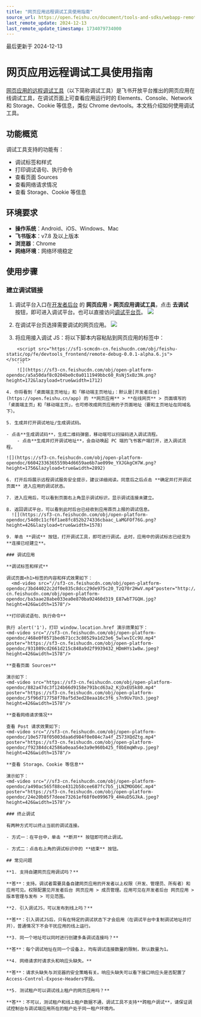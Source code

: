 ```yaml
---
title: "网页应用远程调试工具使用指南"
source_url: https://open.feishu.cn/document/tools-and-sdks/webapp-remote-debugging-tool-user-guide
last_remote_update: 2024-12-13
last_remote_update_timestamp: 1734079734000
---
```

最后更新于 2024-12-13

# 网页应用远程调试工具使用指南

[网页应用的远程调试工具](https://open.feishu.cn/app/web-inspect)（以下简称调试工具）是飞书开放平台推出的网页应用在线调试工具，在调试页面上可查看应用运行时的 Elements、Console、Network 和 Storage、Cookie 等信息，类似 Chrome devtools。本文档介绍如何使用调试工具。

## 功能概览

调试工具支持的功能有：

- 调试标签和样式
- 打印调试语句、执行命令
- 查看页面 Sources
- 查看网络请求情况
- 查看 Storage、Cookie 等信息

## 环境要求

- **操作系统**：Android、iOS、Windows、Mac
- **飞书版本**：v7.8 及以上版本
- **浏览器**：Chrome
- **网络环境**：网络环境稳定

## 使用步骤

### 建立调试链接

1. 调试平台入口在[开发者后台](https://open.feishu.cn/app) 的 **网页应用** > **网页应用调试工具**，点击 **去调试** 按钮，即可进入调试平台。也可以直接访问[调试平台页](https://open.feishu.cn/app/web-inspect)。
  ![](https://sf3-cn.feishucdn.com/obj/open-platform-opendoc/0f2b76cce81c42ed1e3ae17020e268bf_70syfhzQpL.png?height=1756&lazyload=true&width=2826)

2. 在调试平台页选择需要调试的网页应用。
	![](https://sf3-cn.feishucdn.com/obj/open-platform-opendoc/373cf1f975f44a6d3ac0cc46570aa111_fjtD432ysi.png?height=270&lazyload=true&width=1714)

3. 将应用接入调试 JS：将以下脚本内容粘贴到网页应用的<head></head>标签中：

```
    <script src="https://sf1-scmcdn-cn.feishucdn.com/obj/feishu-static/op/fe/devtools_frontend/remote-debug-0.0.1-alpha.6.js"></script>
    ```
    ![](https://sf3-cn.feishucdn.com/obj/open-platform-opendoc/a5a50daf8c0204be0c0a0111949bbc60_RsNj5xBz3N.png?height=172&lazyload=true&width=1712)

4. 你将看到「桌面端主页地址」和「移动端主页地址」：默认是[开发者后台](https://open.feishu.cn/app) 的 **网页应用** > **在线网页** > 页面填写的「桌面端主页」和「移动端主页」，也可修改成网页应用的子页面地址（要和主页地址在同域名下）。

5. 生成并打开调试地址/生成调试码。

- 点击**生成调试码**，生成二维码弹窗，移动端可以扫描码进入调试流程。
    - 点击**生成并打开调试地址**，会自动唤起 PC 端的飞书客户端打开，进入调试流程。

![](https://sf3-cn.feishucdn.com/obj/open-platform-opendoc/66042336365559b4d6659ae6b7ae099e_YXJGkgCH7W.png?height=1756&lazyload=true&width=2892)

6. 打开后将展示远程调试服务安全提示，建议详细阅读。同意后之后点击 **确定并打开调试页面** 进入应用的调试状态。

7. 进入应用后，可以看到页面右上角显示调试标识，显示调试连接未建立。

8. 返回调试平台，可以看到此时后台已经收到应用首页上报的调试信息。
  ![](https://sf3-cn.feishucdn.com/obj/open-platform-opendoc/54d0c11cf6f1ae8fc852b274336cbaac_LaMGFOf76G.png?height=426&lazyload=true&width=1578)

9. 单击 **调试** 按钮，打开调试工具，即可进行调试。此时，应用中的调试标志已经变为 **连接已经建立**。

### 调试应用

**调试标签和样式**

调试页面<h1>标签的内容和样式效果如下：
  <md-video src="//sf3-cn.feishucdn.com/obj/open-platform-opendoc/3bd44022c2df0e835c8dcc29de975c20_TzQ70r2HwV.mp4"poster="http://sf3-cn.feishucdn.com/obj/open-platform-opendoc/ba3aae28abe033ea0e870ba92460d319_E87wbT7GQH.jpg?height=426&width=1578"/>

**打印调试语句、执行命令**

执行 alert('1')，打印 window.location.href 演示效果如下：
<md-video src="//sf3-cn.feishucdn.com/obj/open-platform-opendoc/468e0f0571bed671cc3c80529a1d23e6_5wlwvICc9U.mp4" poster="https://sf3-cn.feishucdn.com/obj/open-platform-opendoc/931089cd2661d215c848a9d2f9939432_HDmHYs1w8w.jpeg?height=426&width=1578"/>

**查看页面 Sources**

演示如下：
<md-video src="https://sf3-cn.feishucdn.com/obj/open-platform-opendoc/882a47dc3f124b66d9158e791bcd63a2_KjDxEU5k80.mp4" poster="https://sf3-cn.feishucdn.com/obj/open-platform-opendoc/5f96d717758f70af5d3ed28eaa16c3f6_s7n9Uv7Un3.jpeg?height=426&width=1578"/>

**查看网络请求情况**

查看 Post 请求效果如下:
<md-video src="//sf3-cn.feishucdn.com/obj/open-platform-opendoc/10e5778f05003daa6d984f0e084c7a4f_Z573XQdZtg.mp4" poster="https://sf3-cn.feishucdn.com/obj/open-platform-opendoc/f92384dc42586a0eaa54e3a9e960b425_f0bEmqWhvp.jpeg?height=426&width=1578"/>

**查看 Storage、Cookie 等信息**

演示如下：
<md-video src="//sf3-cn.feishucdn.com/obj/open-platform-opendoc/a490ac565f88ce4312b58cee687fc7b5_jLNZMOGO6C.mp4" poster="https://sf3-cn.feishucdn.com/obj/open-platform-opendoc/24e20b05f7deee73261ef68f0e099679_4H4uD5GJkA.jpeg?height=426&width=1578"/>

### 终止调试

有两种方式可以终止当前的调试连接。

- 方式一：在平台中，单击 **断开** 按钮即可终止调试。

- 方式二：点击右上角的调试标识中的 **结束** 按钮。

## 常见问题

**1. 支持自建网页应用调试吗？**

**答**：支持。调试者需要具备自建网页应用的开发者以上权限（开发、管理员、所有者）和应用可见。权限配置见开发者后台 网页应用 > 成员管理。应用可见在开发者后台 网页应用 > 版本管理与发布 > 可见范围。

**2. 引入调试JS，可以发布到线上吗？**

**答**：引入调试JS后，只有在特定的调试状态下才会启用（在调试平台中复制调试地址并打开），普通情况下不会干扰应用的线上运行。

**3. 同一个地址可以同时进行创建多条调试连接吗？**

**答**：每个调试地址在同一个设备上，均有调试连接数量的限制，默认数量为1。

**4. 网络请求时请求头和响应头缺失。**

**答**：请求头缺失与浏览器的安全策略有关。响应头缺失可以看下接口响应头是否配置了Access-Control-Expose-Headers字段。

**5. 测试租户可以调试线上租户的网页应用吗？**

**答**：不可以，测试租户和线上租户数据不通，调试工具不支持**跨租户调试**，请保证调试控制台与调试端应用所在的租户处于同一租户环境内。
